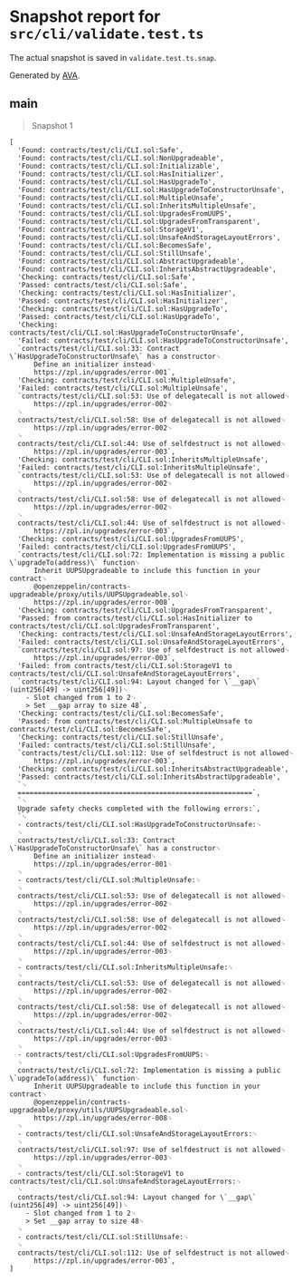 # Snapshot report for `src/cli/validate.test.ts`

The actual snapshot is saved in `validate.test.ts.snap`.

Generated by [AVA](https://avajs.dev).

## main

> Snapshot 1

    [
      'Found: contracts/test/cli/CLI.sol:Safe',
      'Found: contracts/test/cli/CLI.sol:NonUpgradeable',
      'Found: contracts/test/cli/CLI.sol:Initializable',
      'Found: contracts/test/cli/CLI.sol:HasInitializer',
      'Found: contracts/test/cli/CLI.sol:HasUpgradeTo',
      'Found: contracts/test/cli/CLI.sol:HasUpgradeToConstructorUnsafe',
      'Found: contracts/test/cli/CLI.sol:MultipleUnsafe',
      'Found: contracts/test/cli/CLI.sol:InheritsMultipleUnsafe',
      'Found: contracts/test/cli/CLI.sol:UpgradesFromUUPS',
      'Found: contracts/test/cli/CLI.sol:UpgradesFromTransparent',
      'Found: contracts/test/cli/CLI.sol:StorageV1',
      'Found: contracts/test/cli/CLI.sol:UnsafeAndStorageLayoutErrors',
      'Found: contracts/test/cli/CLI.sol:BecomesSafe',
      'Found: contracts/test/cli/CLI.sol:StillUnsafe',
      'Found: contracts/test/cli/CLI.sol:AbstractUpgradeable',
      'Found: contracts/test/cli/CLI.sol:InheritsAbstractUpgradeable',
      'Checking: contracts/test/cli/CLI.sol:Safe',
      'Passed: contracts/test/cli/CLI.sol:Safe',
      'Checking: contracts/test/cli/CLI.sol:HasInitializer',
      'Passed: contracts/test/cli/CLI.sol:HasInitializer',
      'Checking: contracts/test/cli/CLI.sol:HasUpgradeTo',
      'Passed: contracts/test/cli/CLI.sol:HasUpgradeTo',
      'Checking: contracts/test/cli/CLI.sol:HasUpgradeToConstructorUnsafe',
      'Failed: contracts/test/cli/CLI.sol:HasUpgradeToConstructorUnsafe',
      `contracts/test/cli/CLI.sol:33: Contract \`HasUpgradeToConstructorUnsafe\` has a constructor␊
          Define an initializer instead␊
          https://zpl.in/upgrades/error-001`,
      'Checking: contracts/test/cli/CLI.sol:MultipleUnsafe',
      'Failed: contracts/test/cli/CLI.sol:MultipleUnsafe',
      `contracts/test/cli/CLI.sol:53: Use of delegatecall is not allowed␊
          https://zpl.in/upgrades/error-002␊
      ␊
      contracts/test/cli/CLI.sol:58: Use of delegatecall is not allowed␊
          https://zpl.in/upgrades/error-002␊
      ␊
      contracts/test/cli/CLI.sol:44: Use of selfdestruct is not allowed␊
          https://zpl.in/upgrades/error-003`,
      'Checking: contracts/test/cli/CLI.sol:InheritsMultipleUnsafe',
      'Failed: contracts/test/cli/CLI.sol:InheritsMultipleUnsafe',
      `contracts/test/cli/CLI.sol:53: Use of delegatecall is not allowed␊
          https://zpl.in/upgrades/error-002␊
      ␊
      contracts/test/cli/CLI.sol:58: Use of delegatecall is not allowed␊
          https://zpl.in/upgrades/error-002␊
      ␊
      contracts/test/cli/CLI.sol:44: Use of selfdestruct is not allowed␊
          https://zpl.in/upgrades/error-003`,
      'Checking: contracts/test/cli/CLI.sol:UpgradesFromUUPS',
      'Failed: contracts/test/cli/CLI.sol:UpgradesFromUUPS',
      `contracts/test/cli/CLI.sol:72: Implementation is missing a public \`upgradeTo(address)\` function␊
          Inherit UUPSUpgradeable to include this function in your contract␊
          @openzeppelin/contracts-upgradeable/proxy/utils/UUPSUpgradeable.sol␊
          https://zpl.in/upgrades/error-008`,
      'Checking: contracts/test/cli/CLI.sol:UpgradesFromTransparent',
      'Passed: from contracts/test/cli/CLI.sol:HasInitializer to contracts/test/cli/CLI.sol:UpgradesFromTransparent',
      'Checking: contracts/test/cli/CLI.sol:UnsafeAndStorageLayoutErrors',
      'Failed: contracts/test/cli/CLI.sol:UnsafeAndStorageLayoutErrors',
      `contracts/test/cli/CLI.sol:97: Use of selfdestruct is not allowed␊
          https://zpl.in/upgrades/error-003`,
      'Failed: from contracts/test/cli/CLI.sol:StorageV1 to contracts/test/cli/CLI.sol:UnsafeAndStorageLayoutErrors',
      `contracts/test/cli/CLI.sol:94: Layout changed for \`__gap\` (uint256[49] -> uint256[49])␊
        - Slot changed from 1 to 2␊
        > Set __gap array to size 48`,
      'Checking: contracts/test/cli/CLI.sol:BecomesSafe',
      'Passed: from contracts/test/cli/CLI.sol:MultipleUnsafe to contracts/test/cli/CLI.sol:BecomesSafe',
      'Checking: contracts/test/cli/CLI.sol:StillUnsafe',
      'Failed: contracts/test/cli/CLI.sol:StillUnsafe',
      `contracts/test/cli/CLI.sol:112: Use of selfdestruct is not allowed␊
          https://zpl.in/upgrades/error-003`,
      'Checking: contracts/test/cli/CLI.sol:InheritsAbstractUpgradeable',
      'Passed: contracts/test/cli/CLI.sol:InheritsAbstractUpgradeable',
      `␊
      ==========================================================`,
      `␊
      Upgrade safety checks completed with the following errors:`,
      `␊
      - contracts/test/cli/CLI.sol:HasUpgradeToConstructorUnsafe:␊
      ␊
      contracts/test/cli/CLI.sol:33: Contract \`HasUpgradeToConstructorUnsafe\` has a constructor␊
          Define an initializer instead␊
          https://zpl.in/upgrades/error-001␊
      ␊
      - contracts/test/cli/CLI.sol:MultipleUnsafe:␊
      ␊
      contracts/test/cli/CLI.sol:53: Use of delegatecall is not allowed␊
          https://zpl.in/upgrades/error-002␊
      ␊
      contracts/test/cli/CLI.sol:58: Use of delegatecall is not allowed␊
          https://zpl.in/upgrades/error-002␊
      ␊
      contracts/test/cli/CLI.sol:44: Use of selfdestruct is not allowed␊
          https://zpl.in/upgrades/error-003␊
      ␊
      - contracts/test/cli/CLI.sol:InheritsMultipleUnsafe:␊
      ␊
      contracts/test/cli/CLI.sol:53: Use of delegatecall is not allowed␊
          https://zpl.in/upgrades/error-002␊
      ␊
      contracts/test/cli/CLI.sol:58: Use of delegatecall is not allowed␊
          https://zpl.in/upgrades/error-002␊
      ␊
      contracts/test/cli/CLI.sol:44: Use of selfdestruct is not allowed␊
          https://zpl.in/upgrades/error-003␊
      ␊
      - contracts/test/cli/CLI.sol:UpgradesFromUUPS:␊
      ␊
      contracts/test/cli/CLI.sol:72: Implementation is missing a public \`upgradeTo(address)\` function␊
          Inherit UUPSUpgradeable to include this function in your contract␊
          @openzeppelin/contracts-upgradeable/proxy/utils/UUPSUpgradeable.sol␊
          https://zpl.in/upgrades/error-008␊
      ␊
      - contracts/test/cli/CLI.sol:UnsafeAndStorageLayoutErrors:␊
      ␊
      contracts/test/cli/CLI.sol:97: Use of selfdestruct is not allowed␊
          https://zpl.in/upgrades/error-003␊
      ␊
      - contracts/test/cli/CLI.sol:StorageV1 to contracts/test/cli/CLI.sol:UnsafeAndStorageLayoutErrors:␊
      ␊
      contracts/test/cli/CLI.sol:94: Layout changed for \`__gap\` (uint256[49] -> uint256[49])␊
        - Slot changed from 1 to 2␊
        > Set __gap array to size 48␊
      ␊
      - contracts/test/cli/CLI.sol:StillUnsafe:␊
      ␊
      contracts/test/cli/CLI.sol:112: Use of selfdestruct is not allowed␊
          https://zpl.in/upgrades/error-003`,
    ]
